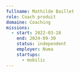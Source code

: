```yaml
---
fullname: Mathilde Baillet
role: Coach produit
domaine: Coaching
missions:
  - start: 2022-03-28
    end: 2024-09-30
    status: independent
    employer: Numa
    startups:
      - mobilic
---
```

